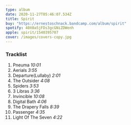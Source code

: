 ```yaml
---
type: album
date: 2020-11-27T05:46:07.534Z
title: Spirit
buy: "https://ernestoschnack.bandcamp.com/album/spirit"
spotify: 40X0a5jFDs3gcGNiZDWenh
apple: spirit/1540395707
cover: /images/covers-copy.jpg
---
```


### Tracklist

1. Pneuma _10:01_
2. Aerials _3:55_
3. Departure(Lullaby) _2:01_
4. The Outsider _4:08_
5. Spiders _3:53_
6. 3 Libras _3:36_
7. Invincible _10:08_
8. Digital Bath _4:06_
9. The Drapery Falls _8:39_
10. Passenger _4:35_
11. Light Of The Seven _4:22_
